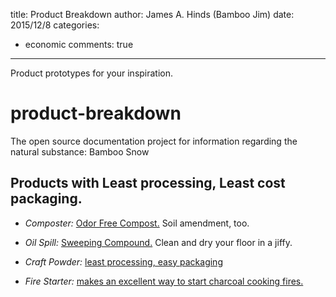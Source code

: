 title: Product Breakdown
author: James A. Hinds (Bamboo Jim)
date: 2015/12/8
categories:
 - economic
comments: true
---
Product prototypes for your inspiration.
<!-- excerpt -->
# product-breakdown
The open source documentation project for information regarding the natural substance: Bamboo Snow

## Products with Least processing, Least cost packaging.

* *Composter:* [Odor Free Compost.](/products/raw/compost) Soil amendment, too. 

* *Oil Spill:* [Sweeping Compound.](/products/raw/sweep) Clean and dry your floor in a jiffy.

* *Craft Powder:*  [least processing, easy packaging]( /products/household/craft-powder )

* *Fire Starter:* [makes an excellent way to start charcoal cooking fires. ](/products/household/charcoal-starter )


> 
